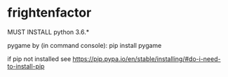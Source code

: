 # frightenfactor

MUST INSTALL
python 3.6.*

pygame by (in command console):
pip install pygame

if pip not installed see https://pip.pypa.io/en/stable/installing/#do-i-need-to-install-pip 
